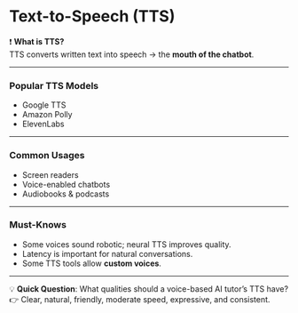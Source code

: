 # Text-to-Speech (TTS)

❗ **What is TTS?**  
TTS converts written text into speech → the **mouth of the chatbot**.

---

### Popular TTS Models
- Google TTS  
- Amazon Polly  
- ElevenLabs  

---

### Common Usages
- Screen readers  
- Voice-enabled chatbots  
- Audiobooks & podcasts  

---

### Must-Knows
- Some voices sound robotic; neural TTS improves quality.  
- Latency is important for natural conversations.  
- Some TTS tools allow **custom voices**.  

---

💡 **Quick Question**: What qualities should a voice-based AI tutor’s TTS have?  
👉 Clear, natural, friendly, moderate speed, expressive, and consistent.
